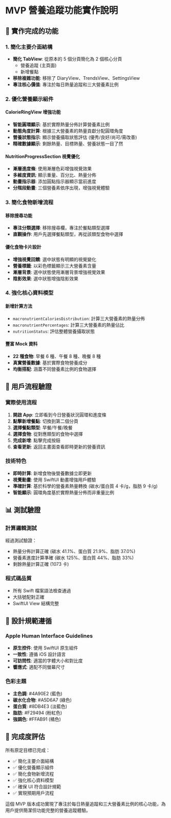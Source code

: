 # MVP 營養追蹤功能實作說明

## 📱 實作完成的功能

### 1. 簡化主要介面結構
- **簡化 TabView**: 從原本的 5 個分頁簡化為 2 個核心分頁
  - 營養追蹤 (主頁面)
  - 新增餐點
- **移除複雜功能**: 移除了 DiaryView、TrendsView、SettingsView
- **專注核心價值**: 專注於每日熱量追蹤和三大營養素比例

### 2. 優化營養顯示組件

#### CalorieRingView 增強功能
- **智能圓環顯示**: 基於實際熱量分佈計算營養素比例
- **動態角度計算**: 根據三大營養素的熱量貢獻分配圓環角度
- **營養狀態指示**: 顯示營養攝取狀態評估 (優秀/良好/尚可/需改善)
- **精確數據顯示**: 剩餘熱量、目標熱量、營養狀態一目了然

#### NutritionProgressSection 視覺優化
- **漸層進度條**: 使用漸層色彩增強視覺效果
- **多維度資訊**: 顯示重量、百分比、熱量分佈
- **動畫指示器**: 添加圓點指示器顯示當前進度
- **分階段動畫**: 三個營養素依序出現，增強視覺體驗

### 3. 簡化食物新增流程

#### 移除搜尋功能
- **專注分類選擇**: 移除搜尋欄，專注於餐點類型選擇
- **直觀操作**: 用戶先選擇餐點類型，再從該類型食物中選擇

#### 優化食物卡片設計
- **增強視覺回饋**: 選中狀態有明顯的視覺變化
- **營養標籤**: 以彩色標籤顯示三大營養素含量
- **漸層背景**: 選中狀態使用漸層背景增強視覺效果
- **陰影效果**: 選中狀態增強陰影效果

### 4. 強化核心資料模型

#### 新增計算方法
- `macronutrientCaloriesDistribution`: 計算三大營養素的熱量分佈
- `macronutrientPercentages`: 計算三大營養素的熱量佔比
- `nutritionStatus`: 評估整體營養攝取狀態



#### 豐富 Mock 資料
- **22 種食物**: 早餐 6 種、午餐 8 種、晚餐 8 種
- **真實營養數據**: 基於實際食物營養成分
- **均衡搭配**: 涵蓋不同營養素比例的食物選擇

## 🎯 用戶流程驗證

### 實際使用流程
1. **開啟 App**: 立即看到今日營養狀況圓環和進度條
2. **點擊新增餐點**: 切換到第二個分頁
3. **選擇餐點類型**: 早餐/午餐/晚餐
4. **選擇食物**: 從對應類型的食物中選擇
5. **完成新增**: 點擊完成按鈕
6. **查看更新**: 返回主畫面查看即時更新的營養資訊

### 技術特色
- **即時計算**: 新增食物後營養數據立即更新
- **視覺動畫**: 使用 SwiftUI 動畫增強用戶體驗
- **準確計算**: 基於科學的營養素熱量轉換 (碳水/蛋白質 4 卡/g，脂肪 9 卡/g)
- **智能顯示**: 圓環角度基於實際熱量分佈而非重量比例

## 📊 測試驗證

### 計算邏輯測試
經過測試驗證：
- 熱量分佈計算正確 (碳水 41.1%、蛋白質 21.9%、脂肪 37.0%)
- 營養素進度計算準確 (碳水 125%、蛋白質 44%、脂肪 33%)
- 剩餘熱量計算正確 (1073 卡)

### 程式碼品質
- 所有 Swift 檔案語法檢查通過
- 大括號配對正確
- SwiftUI View 結構完整

## 🎨 設計規範遵循

### Apple Human Interface Guidelines
- **原生控件**: 使用 SwiftUI 原生組件
- **一致性**: 遵循 iOS 設計語言
- **可訪問性**: 適當的字體大小和對比度
- **響應式**: 適配不同螢幕尺寸

### 色彩主題
- **主色調**: #4A90E2 (藍色)
- **碳水化合物**: #A5D6A7 (綠色)
- **蛋白質**: #8DB4E3 (淡藍色)
- **脂肪**: #F29494 (粉紅色)
- **強調色**: #FFAB91 (橘色)

## 🚀 完成度評估

所有原定目標已完成：
- ✅ 簡化主要介面結構
- ✅ 優化營養顯示組件
- ✅ 簡化食物新增流程
- ✅ 強化核心資料模型
- ✅ 確保 UI 符合設計規範
- ✅ 實現預期用戶流程

這個 MVP 版本成功實現了專注於每日熱量追蹤和三大營養素比例的核心功能，為用戶提供簡潔但功能完整的營養追蹤體驗。